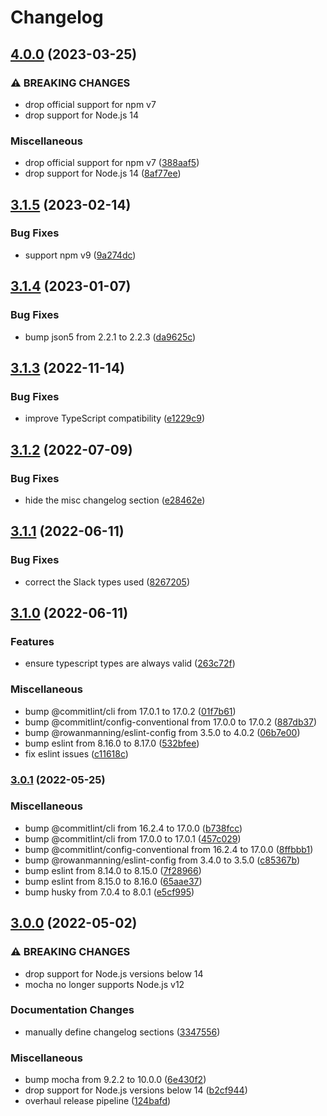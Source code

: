 # Changelog

## [4.0.0](https://github.com/rowanmanning/get-all-messages-in-a-slack-channel/compare/v3.1.5...v4.0.0) (2023-03-25)


### ⚠ BREAKING CHANGES

* drop official support for npm v7
* drop support for Node.js 14

### Miscellaneous

* drop official support for npm v7 ([388aaf5](https://github.com/rowanmanning/get-all-messages-in-a-slack-channel/commit/388aaf52eebeb7152fe6dbf90a1087611e4997e2))
* drop support for Node.js 14 ([8af77ee](https://github.com/rowanmanning/get-all-messages-in-a-slack-channel/commit/8af77eee95cea6eadc766f3e27c17d5cebc4010c))

## [3.1.5](https://github.com/rowanmanning/get-all-messages-in-a-slack-channel/compare/v3.1.4...v3.1.5) (2023-02-14)


### Bug Fixes

* support npm v9 ([9a274dc](https://github.com/rowanmanning/get-all-messages-in-a-slack-channel/commit/9a274dc0e948226065ca7ba6a916e34329f47198))

## [3.1.4](https://github.com/rowanmanning/get-all-messages-in-a-slack-channel/compare/v3.1.3...v3.1.4) (2023-01-07)


### Bug Fixes

* bump json5 from 2.2.1 to 2.2.3 ([da9625c](https://github.com/rowanmanning/get-all-messages-in-a-slack-channel/commit/da9625cacc5fdf468792db4adb7b01d297a85401))

## [3.1.3](https://github.com/rowanmanning/get-all-messages-in-a-slack-channel/compare/v3.1.2...v3.1.3) (2022-11-14)


### Bug Fixes

* improve TypeScript compatibility ([e1229c9](https://github.com/rowanmanning/get-all-messages-in-a-slack-channel/commit/e1229c994a897c70f19ef64dcef11e564d6f6bba))

## [3.1.2](https://github.com/rowanmanning/get-all-messages-in-a-slack-channel/compare/v3.1.1...v3.1.2) (2022-07-09)


### Bug Fixes

* hide the misc changelog section ([e28462e](https://github.com/rowanmanning/get-all-messages-in-a-slack-channel/commit/e28462e0dddfd78801d3e460cdccbbd18e8afdb8))

## [3.1.1](https://github.com/rowanmanning/get-all-messages-in-a-slack-channel/compare/v3.1.0...v3.1.1) (2022-06-11)


### Bug Fixes

* correct the Slack types used ([8267205](https://github.com/rowanmanning/get-all-messages-in-a-slack-channel/commit/82672055ef928f57665e1587a3ff6efba2bd0f48))

## [3.1.0](https://github.com/rowanmanning/get-all-messages-in-a-slack-channel/compare/v3.0.1...v3.1.0) (2022-06-11)


### Features

* ensure typescript types are always valid ([263c72f](https://github.com/rowanmanning/get-all-messages-in-a-slack-channel/commit/263c72f92c0034ed615028c3abe413870dd751b2))


### Miscellaneous

* bump @commitlint/cli from 17.0.1 to 17.0.2 ([01f7b61](https://github.com/rowanmanning/get-all-messages-in-a-slack-channel/commit/01f7b611abdb9c387082928c86c46cc76abe5b60))
* bump @commitlint/config-conventional from 17.0.0 to 17.0.2 ([887db37](https://github.com/rowanmanning/get-all-messages-in-a-slack-channel/commit/887db377fa50f432db01462b331ef3e83159031c))
* bump @rowanmanning/eslint-config from 3.5.0 to 4.0.2 ([06b7e00](https://github.com/rowanmanning/get-all-messages-in-a-slack-channel/commit/06b7e002d4a0dd40226f84b573fc96a09a0964be))
* bump eslint from 8.16.0 to 8.17.0 ([532bfee](https://github.com/rowanmanning/get-all-messages-in-a-slack-channel/commit/532bfeeadfb8d8eb7e643efb558e4211a2a48dc5))
* fix eslint issues ([c11618c](https://github.com/rowanmanning/get-all-messages-in-a-slack-channel/commit/c11618c990bb5c079010ed6ece578e7cae008f0c))

### [3.0.1](https://github.com/rowanmanning/get-all-messages-in-a-slack-channel/compare/v3.0.0...v3.0.1) (2022-05-25)


### Miscellaneous

* bump @commitlint/cli from 16.2.4 to 17.0.0 ([b738fcc](https://github.com/rowanmanning/get-all-messages-in-a-slack-channel/commit/b738fcca4c78e8d021caba980ee07f9d9ef9bffa))
* bump @commitlint/cli from 17.0.0 to 17.0.1 ([457c029](https://github.com/rowanmanning/get-all-messages-in-a-slack-channel/commit/457c029a105893f992140fb190cd1a446d74124e))
* bump @commitlint/config-conventional from 16.2.4 to 17.0.0 ([8ffbbb1](https://github.com/rowanmanning/get-all-messages-in-a-slack-channel/commit/8ffbbb17eb17032773b3043d789f8926cd6ca28a))
* bump @rowanmanning/eslint-config from 3.4.0 to 3.5.0 ([c85367b](https://github.com/rowanmanning/get-all-messages-in-a-slack-channel/commit/c85367bc03efad0122a16fe24ffaa733a57f8677))
* bump eslint from 8.14.0 to 8.15.0 ([7f28966](https://github.com/rowanmanning/get-all-messages-in-a-slack-channel/commit/7f28966d208f2cc122d3c6104295319632395251))
* bump eslint from 8.15.0 to 8.16.0 ([65aae37](https://github.com/rowanmanning/get-all-messages-in-a-slack-channel/commit/65aae379cfe58b63dbc29541244214942011d728))
* bump husky from 7.0.4 to 8.0.1 ([e5cf995](https://github.com/rowanmanning/get-all-messages-in-a-slack-channel/commit/e5cf99551cc9ab2738c6ec0e6b547e959810ae32))

## [3.0.0](https://github.com/rowanmanning/get-all-messages-in-a-slack-channel/compare/v2.1.0...v3.0.0) (2022-05-02)


### ⚠ BREAKING CHANGES

* drop support for Node.js versions below 14
* mocha no longer supports Node.js v12

### Documentation Changes

* manually define changelog sections ([3347556](https://github.com/rowanmanning/get-all-messages-in-a-slack-channel/commit/3347556af75328fe11370244a79b463bfb735a51))


### Miscellaneous

* bump mocha from 9.2.2 to 10.0.0 ([6e430f2](https://github.com/rowanmanning/get-all-messages-in-a-slack-channel/commit/6e430f20c89a02291e2e4ca08e5379ff7c1bc8d4))
* drop support for Node.js versions below 14 ([b2cf944](https://github.com/rowanmanning/get-all-messages-in-a-slack-channel/commit/b2cf944cd7d1a00b2d418d4bbe2920425a92ff12))
* overhaul release pipeline ([124bafd](https://github.com/rowanmanning/get-all-messages-in-a-slack-channel/commit/124bafd908db90e13facddb5f5d4f3846721926b))
